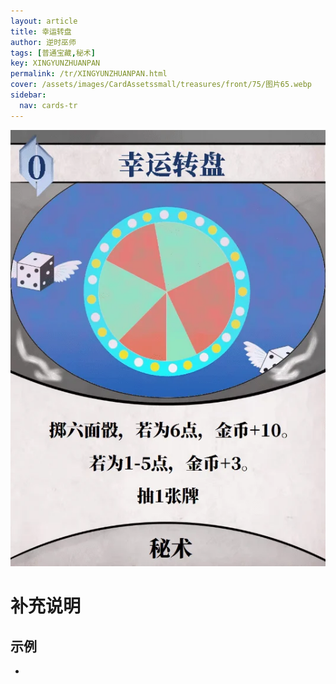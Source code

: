 ```yaml
---
layout: article
title: 幸运转盘
author: 逆时巫师
tags: [普通宝藏,秘术]
key: XINGYUNZHUANPAN
permalink: /tr/XINGYUNZHUANPAN.html
cover: /assets/images/CardAssetssmall/treasures/front/75/图片65.webp
sidebar:
  nav: cards-tr
---
```

![](/assets/images/CardAssets/treasures/front/75/图片65.webp)

# 补充说明



## 示例
* 